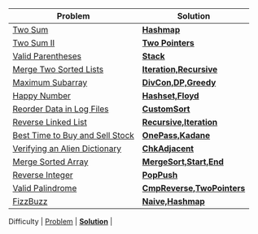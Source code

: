 | Problem | Solution |
| ------------ |  ------------ | 
| [Two Sum](https://leetcode.com/problems/two-sum/) | [**Hashmap**](easy/TwoSum) | 
| [Two Sum II](https://leetcode.com/problems/two-sum-ii-input-array-is-sorted/) | [**Two Pointers**](medium/Two_Sum_II) | 
| [Valid Parentheses](https://leetcode.com/problems/valid-parentheses/) | [**Stack**](easy/Valid_Parentheses) | 
| [Merge Two Sorted Lists](https://leetcode.com/problems/merge-two-sorted-lists/) | [**Iteration,Recursive**](easy/Merge_Two_Sorted_Lists) |  
| [Maximum Subarray](https://leetcode.com/problems/maximum-subarray/) |  [**DivCon,DP,Greedy**](easy/Maximum_subarray) | 
| [Happy Number](https://leetcode.com/problems/happy-number/) | [**Hashset,Floyd**](easy/Happy_number) | 
| [Reorder Data in Log Files](https://leetcode.com/problems/reorder-data-in-log-files/) | [**CustomSort**](easy/Reorder_Data_in_Log_Files) |
| [Reverse Linked List](https://leetcode.com/problems/reverse-linked-list/) | [**Recursive,Iteration**](easy/Reverse_LinkedList) | 
| [Best Time to Buy and Sell Stock](https://leetcode.com/problems/best-time-to-buy-and-sell-stock/) |  [**OnePass,Kadane**](easy/Best_time)|
| [Verifying an Alien Dictionary](https://leetcode.com/problems/verifying-an-alien-dictionary/) | [**ChkAdjacent**](easy/Alien_dictionary) |
| [Merge Sorted Array](https://leetcode.com/problems/merge-sorted-array/) | [**MergeSort,Start,End**](easy/Merge_Sorted_Array) |
| [Reverse Integer](https://leetcode.com/problems/reverse-integer/) | [**PopPush**](easy/Reverse_Integer)| 
| [Valid Palindrome](https://leetcode.com/problems/valid-palindrome/) | [**CmpReverse,TwoPointers**](easy/Valid_Palindrome) |
| [FizzBuzz](https://leetcode.com/problems/fizz-buzz/solution/) | [**Naive,Hashmap**](easy/FizzBuzz) |


Difficulty | [Problem]() | [**Solution**]() | 